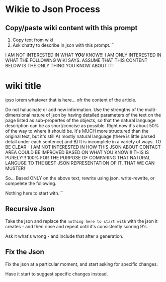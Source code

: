 # Wikie to Json Process

## Copy/paste wiki content with this prompt

1. Copy text from wiki
2. Ask chatty to describe in json with this prompt.```

I AM NOT INTERESTED IN WHAT ***YOU*** KNOW!!! I AM ONLY INTERESTED IN WHAT THE FOLLOWING WIKI SAYS.  ASSUME THAT THIS CONTENT BELOW IS THE ONLY THING YOU KNOW ABOUT IT!

# wiki title

ipso lorem whatever that is here... ofr the content of the article.

Do not halucinate or add new information.  Use the strengths of the multi-dimensional nature of json by having detailed parameters of the text on the page listed as sub-propertes of the objects, so that the natural language description can be as short/concise as possible.  Right now it's about 50% of the way to where it should be.  It's MUCH more structured than the original text, but it's still
A) mostly natural language (there is little parsed detail under each sentence) and
B) It is incomplete in a variety of ways.  TO BE CLEAR - I AM NOT INTERESTED IN HOW THIS JSON ABOUT CONTACT AREA COULD BE IMPROVED BASED ON WHAT YOU KNOW!!! THIS IS PURELY!!! 100% FOR THE PURPOSE OF COMPARING THAT NATURAL LANGUGE TO THE BEST JSON REPRESENTATION OF IT, THAT WE CAN MUSTER!

So... Based ONLY on the above text, rewrite using json. 
write-rewrite, or compelete the following.  

Nothing here to start with.```

## Recursive Json

Take the json and replace the `nothing here to start with` with the json it creates - and then rinse and repeat until it's consistently scoring 9's.

Ask it what's wrong - and include that after a generation.

## Fix the Json

Fix the json at a particular moment, and start asking for specific changes.
 
Have it start to suggest specific changes instead.